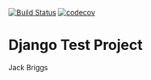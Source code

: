 [![Build Status](https://travis-ci.com/jjhbriggs/testDjangoSite.svg?branch=master)](https://travis-ci.com/jjhbriggs/testDjangoSite)
[![codecov](https://codecov.io/gh/jjhbriggs/testDjangoSite/branch/master/graph/badge.svg)](https://codecov.io/gh/jjhbriggs/testDjangoSite)  
# Django Test Project  
Jack Briggs
